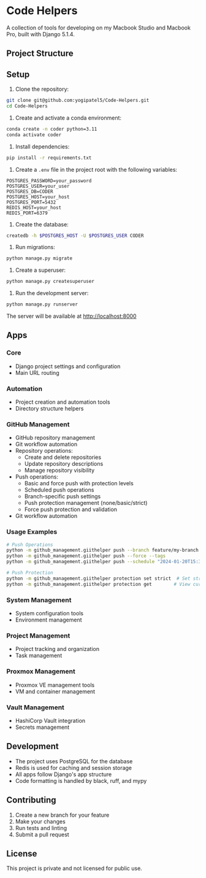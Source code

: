 # Code Helpers

A collection of tools for developing on my Macbook Studio and Macbook Pro, built with Django 5.1.4.

## Project Structure

## Setup

1. Clone the repository:

```bash
git clone git@github.com:yogipatel5/Code-Helpers.git
cd Code-Helpers
```

1. Create and activate a conda environment:

```bash
conda create -n coder python=3.11
conda activate coder
```

1. Install dependencies:

```bash
pip install -r requirements.txt
```

1. Create a `.env` file in the project root with the following variables:

```text
POSTGRES_PASSWORD=your_password
POSTGRES_USER=your_user
POSTGRES_DB=CODER
POSTGRES_HOST=your_host
POSTGRES_PORT=5432
REDIS_HOST=your_host
REDIS_PORT=6379
```

1. Create the database:

```bash
createdb -h $POSTGRES_HOST -U $POSTGRES_USER CODER
```

1. Run migrations:

```bash
python manage.py migrate
```

1. Create a superuser:

```bash
python manage.py createsuperuser
```

1. Run the development server:

```bash
python manage.py runserver
```

The server will be available at <http://localhost:8000>

## Apps

### Core

- Django project settings and configuration
- Main URL routing

### Automation

- Project creation and automation tools
- Directory structure helpers

### GitHub Management

- GitHub repository management
- Git workflow automation
- Repository operations:
  - Create and delete repositories
  - Update repository descriptions
  - Manage repository visibility
- Push operations:
  - Basic and force push with protection levels
  - Scheduled push operations
  - Branch-specific push settings
  - Push protection management (none/basic/strict)
  - Force push protection and validation
- Git workflow automation

### Usage Examples

```bash
# Push Operations
python -m github_management.giithelper push --branch feature/my-branch  # Push to specific branch
python -m github_management.giithelper push --force --tags             # Force push with tags
python -m github_management.giithelper push --schedule "2024-01-20T15:30:00"  # Schedule push

# Push Protection
python -m github_management.giithelper protection set strict  # Set strict protection
python -m github_management.giithelper protection get        # View current protection
```

### System Management

- System configuration tools
- Environment management

### Project Management

- Project tracking and organization
- Task management

### Proxmox Management

- Proxmox VE management tools
- VM and container management

### Vault Management

- HashiCorp Vault integration
- Secrets management

## Development

- The project uses PostgreSQL for the database
- Redis is used for caching and session storage
- All apps follow Django's app structure
- Code formatting is handled by black, ruff, and mypy

## Contributing

1. Create a new branch for your feature
2. Make your changes
3. Run tests and linting
4. Submit a pull request

## License

This project is private and not licensed for public use.
